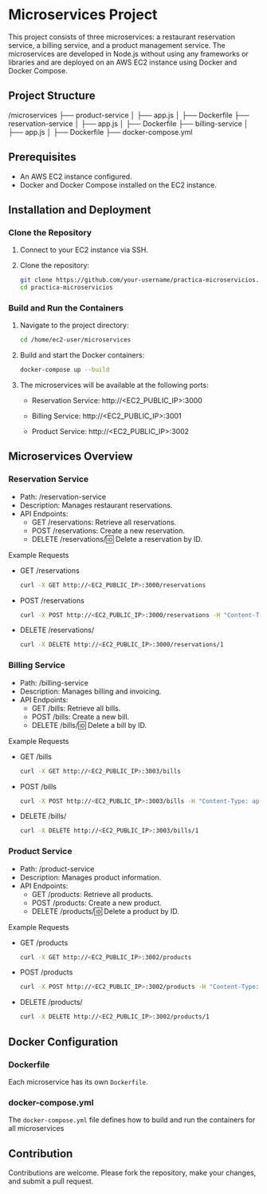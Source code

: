 # Microservices Project

This project consists of three microservices: a restaurant reservation service, a billing service, and a product management service. The microservices are developed in Node.js without using any frameworks or libraries and are deployed on an AWS EC2 instance using Docker and Docker Compose.

## Project Structure

/microservices
├── product-service
│ ├── app.js
│ ├── Dockerfile
├── reservation-service
│ ├── app.js
│ ├── Dockerfile
├── billing-service
│ ├── app.js
│ ├── Dockerfile
├── docker-compose.yml

## Prerequisites

- An AWS EC2 instance configured.
- Docker and Docker Compose installed on the EC2 instance.

## Installation and Deployment

### Clone the Repository

1. Connect to your EC2 instance via SSH.

2. Clone the repository:

   ```bash
   git clone https://github.com/your-username/practica-microservicios.git
   cd practica-microservicios

### Build and Run the Containers

 1. Navigate to the project directory:

    ```bash
    cd /home/ec2-user/microservices

2. Build and start the Docker containers:

    ```bash
    docker-compose up --build

3. The microservices will be available at the following ports:

    - Reservation Service: http://<EC2_PUBLIC_IP>:3000

    - Billing Service: http://<EC2_PUBLIC_IP>:3001
    
    - Product Service: http://<EC2_PUBLIC_IP>:3002

## Microservices Overview

### Reservation Service

- Path: /reservation-service
- Description: Manages restaurant reservations.
- API Endpoints:
    - GET /reservations: Retrieve all reservations.
    - POST /reservations: Create a new reservation.
    - DELETE /reservations/:id: Delete a reservation by ID.

Example Requests

- GET /reservations

    ```bash
    curl -X GET http://<EC2_PUBLIC_IP>:3000/reservations

- POST /reservations

    ```bash
    curl -X POST http://<EC2_PUBLIC_IP>:3000/reservations -H "Content-Type: application/json" -d '{"name": "John Doe", "date": "2024-07-10", "time": "19:00"}'

- DELETE /reservations/

    ```bash
    curl -X DELETE http://<EC2_PUBLIC_IP>:3000/reservations/1

### Billing Service
- Path: /billing-service
- Description: Manages billing and invoicing.
- API Endpoints:
    - GET /bills: Retrieve all bills.
    - POST /bills: Create a new bill.
    - DELETE /bills/:id: Delete a bill by ID.

Example Requests

- GET /bills

    ```bash
    curl -X GET http://<EC2_PUBLIC_IP>:3003/bills

- POST /bills

    ```bash
    curl -X POST http://<EC2_PUBLIC_IP>:3003/bills -H "Content-Type: application/json" -d '{"amount": 250, "description": "Dinner"}'

- DELETE /bills/

    ```bash
    curl -X DELETE http://<EC2_PUBLIC_IP>:3003/bills/1

### Product Service

- Path: /product-service
- Description: Manages product information.
- API Endpoints:
    - GET /products: Retrieve all products.
    - POST /products: Create a new product.
    - DELETE /products/:id: Delete a product by ID.

Example Requests

- GET /products

    ```bash
    curl -X GET http://<EC2_PUBLIC_IP>:3002/products

- POST /products

    ```bash
    curl -X POST http://<EC2_PUBLIC_IP>:3002/products -H "Content-Type: application/json" -d '{"name": "Product1", "price": 100}'

- DELETE /products/

    ```bash
    curl -X DELETE http://<EC2_PUBLIC_IP>:3002/products/1

## Docker Configuration

### Dockerfile

Each microservice has its own `Dockerfile`.

### docker-compose.yml

The `docker-compose.yml` file defines how to build and run the containers for all microservices

## Contribution

Contributions are welcome. Please fork the repository, make your changes, and submit a pull request.
